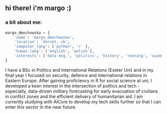 ## hi there! i'm margo :)
### a bit about me:

```python
margo_dmochowska = {
    'name': 'margo dmochowska',
    'location': 'dorset, uk',
    'computer_lang': ['python', 'r' ],
    'human_lang': ['english', 'polish'],
    'interests': ['data eng.', 'politics', 'history', 'running', 'swimming', 'climbing', 'hiking', 'writing', 'reading', 'travelling', 'music'],
}
```

I have a BSc in Politics and International Relations (Exeter Uni) and in my final year I focused on security, defence and international relations in Eastern Europe. After gaining proficiency in R for social science at uni, I developed a keen interest in the intersection of politics and tech - especially, data-driven military forecasting for early evacuation of civilians in conflict zones and the efficient delivery of humanitarian aid. I am currently studying with AiCore to develop my tech skills further so that I can enter this sector in the near future.
